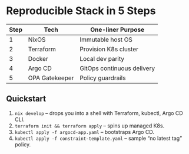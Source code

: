 # Reproducible Stack in 5 Steps

| Step | Tech        | One-liner Purpose                        |
|------|-------------|------------------------------------------|
| 1    | NixOS       | Immutable host OS                        |
| 2    | Terraform   | Provision K8s cluster                    |
| 3    | Docker      | Local dev parity                         |
| 4    | Argo CD     | GitOps continuous delivery               |
| 5    | OPA Gatekeeper | Policy guardrails                     |

## Quickstart
1. `nix develop` – drops you into a shell with Terraform, kubectl, Argo CD CLI.  
2. `terraform init && terraform apply` – spins up managed K8s.  
3. `kubectl apply -f argocd-app.yaml` – bootstraps Argo CD.  
4. `kubectl apply -f constraint-template.yaml` – sample “no latest tag” policy.  
